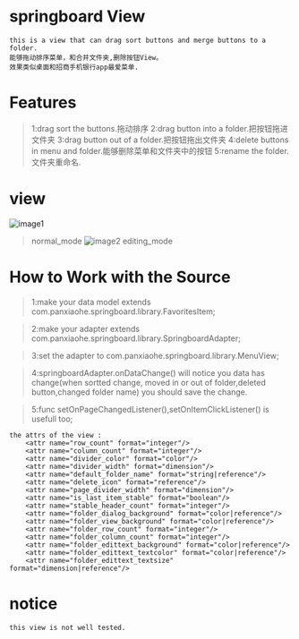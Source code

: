 # springboard View
    this is a view that can drag sort buttons and merge buttons to a folder.
    能够拖动排序菜单，和合并文件夹,删除按钮View。
    效果类似桌面和招商手机银行app最爱菜单.
# Features
>1:drag sort the buttons.拖动排序
>2:drag button into a folder.把按钮拖进文件夹
>3:drag button out of a folder.把按钮拖出文件夹
>4:delete buttons in menu and folder.能够删除菜单和文件夹中的按钮
>5:rename the folder.文件夹重命名.
# view
![image1](https://github.com/xiaohepan/springboard/blob/master/pic/S60325-151605.jpg)
>normal_mode
![image2](https://github.com/xiaohepan/springboard/blob/master/pic/S60325-151609.jpg)
>editing_mode   
# How to Work with the Source
>1:make your data model extends com.panxiaohe.springboard.library.FavoritesItem;

>2:make your adapter extends com.panxiaohe.springboard.library.SpringboardAdapter;

>3:set the adapter to com.panxiaohe.springboard.library.MenuView;

>4:springboardAdapter.onDataChange() will notice you data has change(when sortted change,
      moved in or out of folder,deleted button,changed folder name)
      you should save the change.
      
>5:func setOnPageChangedListener(),setOnItemClickListener() is usefull too;
    
    the attrs of the view :
        <attr name="row_count" format="integer"/>
        <attr name="column_count" format="integer"/>
        <attr name="divider_color" format="color"/>
        <attr name="divider_width" format="dimension"/>
        <attr name="default_folder_name" format="string|reference"/>
        <attr name="delete_icon" format="reference"/>
        <attr name="page_divider_width" format="dimension"/>
        <attr name="is_last_item_stable" format="boolean"/>
        <attr name="stable_header_count" format="integer"/>
        <attr name="folder_dialog_background" format="color|reference"/>
        <attr name="folder_view_background" format="color|reference"/>
        <attr name="folder_row_count" format="integer"/>
        <attr name="folder_column_count" format="integer"/>
        <attr name="folder_edittext_background" format="color|reference"/>
        <attr name="folder_edittext_textcolor" format="color|reference"/>
        <attr name="folder_edittext_textsize" format="dimension|reference"/>
# notice
    this view is not well tested.